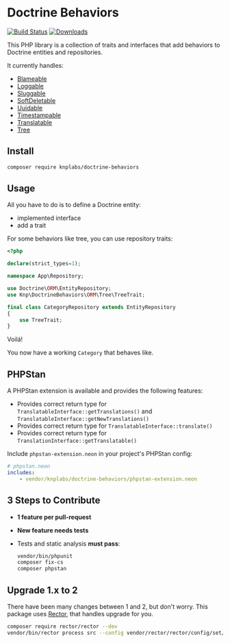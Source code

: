 # Doctrine Behaviors

[![Build Status](https://img.shields.io/travis/KnpLabs/DoctrineBehaviors/master.svg?style=flat-square)](https://travis-ci.org/KnpLabs/DoctrineBehaviors)
[![Downloads](https://img.shields.io/packagist/dt/knplabs/doctrine-behaviors.svg?style=flat-square)](https://packagist.org/packages/knplabs/doctrine-behaviors)

This PHP library is a collection of traits and interfaces that add behaviors to Doctrine entities and repositories.

It currently handles:

 * [Blameable](/docs/blameable.md)
 * [Loggable](/docs/loggable.md)
 * [Sluggable](/docs/sluggable.md)
 * [SoftDeletable](/docs/soft-deletable.md)
 * [Uuidable](/docs/uuidable.md)
 * [Timestampable](/docs/timestampable.md)
 * [Translatable](/docs/translatable.md)
 * [Tree](/docs/tree.md)

## Install

```bash
composer require knplabs/doctrine-behaviors
```

## Usage

All you have to do is to define a Doctrine entity:

- implemented interface
- add a trait

For some behaviors like tree, you can use repository traits:

```php
<?php

declare(strict_types=1);

namespace App\Repository;

use Doctrine\ORM\EntityRepository;
use Knp\DoctrineBehaviors\ORM\Tree\TreeTrait;

final class CategoryRepository extends EntityRepository
{
    use TreeTrait;
}
```

Voilá!

You now have a working `Category` that behaves like.

## PHPStan

A PHPStan extension is available and provides the following features:
  - Provides correct return type for `TranslatableInterface::getTranslations()` and `TranslatableInterface::getNewTranslations()`
  - Provides correct return type for `TranslatableInterface::translate()`
  - Provides correct return type for `TranslationInterface::getTranslatable()`

Include `phpstan-extension.neon` in your project's PHPStan config:
```yaml
# phpstan.neon
includes:
    - vendor/knplabs/doctrine-behaviors/phpstan-extension.neon
```

## 3 Steps to Contribute

- **1 feature per pull-request**
- **New feature needs tests**
- Tests and static analysis **must pass**:

    ```bash
    vendor/bin/phpunit
    composer fix-cs
    composer phpstan
    ```

## Upgrade 1.x to 2

There have been many changes between 1 and 2, but don't worry.
This package uses [Rector](https://github.com/rectorphp/rector), that handles upgrade for you.

```bash
composer require rector/rector --dev
vendor/bin/rector process src --config vendor/rector/rector/config/set/knplabs/doctrine-behaviors-20.yaml
```
